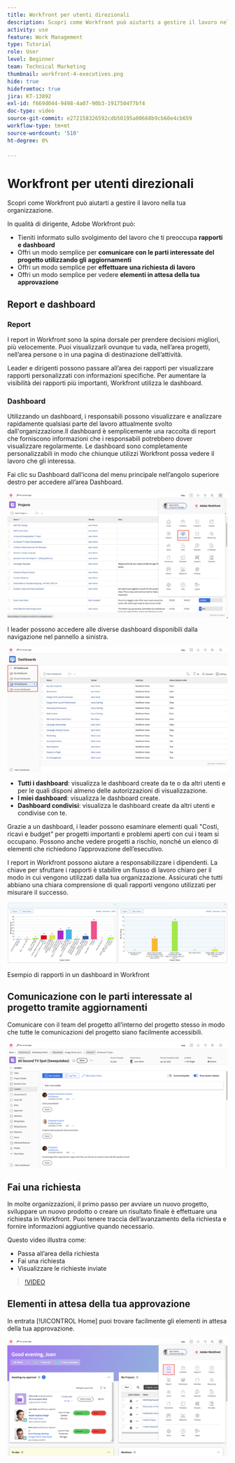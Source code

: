 ```yaml
---
title: Workfront per utenti direzionali
description: Scopri come Workfront può aiutarti a gestire il lavoro nella tua organizzazione.
activity: use
feature: Work Management
type: Tutorial
role: User
level: Beginner
team: Technical Marketing
thumbnail: workfront-4-executives.png
hide: true
hidefromtoc: true
jira: KT-13892
exl-id: f669d044-9498-4a07-90b3-1917504f7bf4
doc-type: video
source-git-commit: e272158326592cdb50195a00668b9cb60e4cb659
workflow-type: tm+mt
source-wordcount: '510'
ht-degree: 0%

---
```


# Workfront per utenti direzionali

Scopri come Workfront può aiutarti a gestire il lavoro nella tua organizzazione.

In qualità di dirigente, Adobe Workfront può:

* Tieniti informato sullo svolgimento del lavoro che ti preoccupa **rapporti e dashboard**
* Offri un modo semplice per **comunicare con le parti interessate del progetto utilizzando gli aggiornamenti**
* Offri un modo semplice per **effettuare una richiesta di lavoro**
* Offri un modo semplice per vedere **elementi in attesa della tua approvazione**

## Report e dashboard

### Report

I report in Workfront sono la spina dorsale per prendere decisioni migliori, più velocemente. Puoi visualizzarli ovunque tu vada, nell’area progetti, nell’area persone o in una pagina di destinazione dell’attività.

Leader e dirigenti possono passare all’area dei rapporti per visualizzare rapporti personalizzati con informazioni specifiche. Per aumentare la visibilità dei rapporti più importanti, Workfront utilizza le dashboard.

### Dashboard

Utilizzando un dashboard, i responsabili possono visualizzare e analizzare rapidamente qualsiasi parte del lavoro attualmente svolto dall&#39;organizzazione.Il dashboard è semplicemente una raccolta di report che forniscono informazioni che i responsabili potrebbero dover visualizzare regolarmente. Le dashboard sono completamente personalizzabili in modo che chiunque utilizzi Workfront possa vedere il lavoro che gli interessa.

Fai clic su Dashboard dall’icona del menu principale nell’angolo superiore destro per accedere all’area Dashboard.

![Immagine dell&#39;opzione Dashboard nel menu principale](assets/workfront-4-executives-1.png)

I leader possono accedere alle diverse dashboard disponibili dalla navigazione nel pannello a sinistra.

![Immagine della pagina Dashboard](assets/workfront-4-executives-2.png)

* **Tutti i dashboard**: visualizza le dashboard create da te o da altri utenti e per le quali disponi almeno delle autorizzazioni di visualizzazione.
* **I miei dashboard**: visualizza le dashboard create.
* **Dashboard condivisi**: visualizza le dashboard create da altri utenti e condivise con te.

Grazie a un dashboard, i leader possono esaminare elementi quali &quot;Costi, ricavi e budget&quot; per progetti importanti e problemi aperti con cui i team si occupano. Possono anche vedere progetti a rischio, nonché un elenco di elementi che richiedono l’approvazione dell’esecutivo.

I report in Workfront possono aiutare a responsabilizzare i dipendenti. La chiave per sfruttare i rapporti è stabilire un flusso di lavoro chiaro per il modo in cui vengono utilizzati dalla tua organizzazione. Assicurati che tutti abbiano una chiara comprensione di quali rapporti vengono utilizzati per misurare il successo.

![Esempio di rapporti in un dashboard in Workfront ](assets/workfront-4-executives-3.png)

Esempio di rapporti in un dashboard in Workfront

## Comunicazione con le parti interessate al progetto tramite aggiornamenti

Comunicare con il team del progetto all’interno del progetto stesso in modo che tutte le comunicazioni del progetto siano facilmente accessibili.

![Immagine della pagina Aggiornamenti](assets/workfront-4-executives-4.png)


## Fai una richiesta

In molte organizzazioni, il primo passo per avviare un nuovo progetto, sviluppare un nuovo prodotto o creare un risultato finale è effettuare una richiesta in Workfront. Puoi tenere traccia dell’avanzamento della richiesta e fornire informazioni aggiuntive quando necessario.

Questo video illustra come:

* Passa all’area della richiesta
* Fai una richiesta
* Visualizzare le richieste inviate

>[!VIDEO](https://video.tv.adobe.com/v/336092/?quality=12&learn=on)

## Elementi in attesa della tua approvazione

In entrata [!UICONTROL Home] puoi trovare facilmente gli elementi in attesa della tua approvazione.

![Immagine della home page](assets/workfront-4-executives-5.png)

